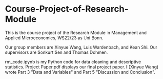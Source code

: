 # Course-Project-of-Research-Module
This is the course project of the Research Module in Management and Applied Microeconomics, WS22/23 as Uni Bonn.

Our group members are Xinyue Wang, Luis Wardenbach, and Kean Shi. Our supervisors are Sonkurt Sen and Thomas Dohmen.

rm_code.ipynb is my Python code for data cleaning and descriptive statistics.
Project Paper.pdf displays our final project paper. I (Xinyue Wang) wrote Part 3 "Data and Variables" and Part 5 "Discussion and Conclusion".
